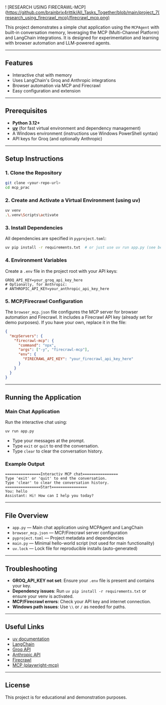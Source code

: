 ! [RESEARCH USING FIRECRAWL-MCP] (https://github.com/brainbrix4rittik/All_Tasks_Together/blob/main/project_7(research_using_firecrawl_mcp)/firecrawl_mcp.png)

This project demonstrates a simple chat application using the `MCPAgent` with built-in conversation memory, leveraging the MCP (Multi-Channel Platform) and LangChain integrations. It is designed for experimentation and learning with browser automation and LLM-powered agents.

---

## Features
- Interactive chat with memory
- Uses LangChain's Groq and Anthropic integrations
- Browser automation via MCP and Firecrawl
- Easy configuration and extension

---

## Prerequisites
- **Python 3.12+**
- **[uv](https://github.com/astral-sh/uv)** (for fast virtual environment and dependency management)
- A Windows environment (instructions use Windows PowerShell syntax)
- API keys for Groq (and optionally Anthropic)

---

## Setup Instructions

### 1. Clone the Repository
```sh
git clone <your-repo-url>
cd mcp_prac
```

### 2. Create and Activate a Virtual Environment (using uv)
```sh
uv venv
.\.venv\Scripts\activate
```

### 3. Install Dependencies
All dependencies are specified in `pyproject.toml`:
```sh
uv pip install -r requirements.txt  # or just use uv run app.py (see below)
```

### 4. Environment Variables
Create a `.env` file in the project root with your API keys:
```
GROQ_API_KEY=your_groq_api_key_here
# Optionally, for Anthropic:
# ANTHROPIC_API_KEY=your_anthropic_api_key_here
```

### 5. MCP/Firecrawl Configuration
The `browser_mcp.json` file configures the MCP server for browser automation and Firecrawl. It includes a Firecrawl API key (already set for demo purposes). If you have your own, replace it in the file:
```json
{
  "mcpServers": {
    "firecrawl-mcp": {
      "command": "npx",
      "args": ["-y", "firecrawl-mcp"],
      "env": {
        "FIRECRAWL_API_KEY": "your_firecrawl_api_key_here"
      }
    }
  }
}
```

---

## Running the Application

### Main Chat Application
Run the interactive chat using:
```sh
uv run app.py
```
- Type your messages at the prompt.
- Type `exit` or `quit` to end the conversation.
- Type `clear` to clear the conversation history.

### Example Output
```
================Interactiv MCP chat================
Type 'exit' or 'quit' to end the conversation.
Type 'clear' to clear the conversation history.
================Start================
You: hello
Assistant: Hi! How can I help you today?
```

---

## File Overview
- `app.py` — Main chat application using MCPAgent and LangChain
- `browser_mcp.json` — MCP/Firecrawl server configuration
- `pyproject.toml` — Project metadata and dependencies
- `main.py` — Minimal hello-world script (not used for main functionality)
- `uv.lock` — Lock file for reproducible installs (auto-generated)

---

## Troubleshooting
- **GROQ_API_KEY not set**: Ensure your `.env` file is present and contains your key.
- **Dependency issues**: Run `uv pip install -r requirements.txt` or ensure your venv is activated.
- **MCP/Firecrawl errors**: Check your API key and internet connection.
- **Windows path issues**: Use `\\` or `/` as needed for paths.

---

## Useful Links
- [uv documentation](https://github.com/astral-sh/uv)
- [LangChain](https://python.langchain.com/)
- [Groq API](https://console.groq.com/)
- [Anthropic API](https://console.anthropic.com/)
- [Firecrawl](https://firecrawl.dev/)
- [MCP (playwright-mcp)](https://github.com/microsoft/playwright-mcp)

---

## License
This project is for educational and demonstration purposes.
